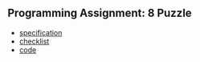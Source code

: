 ## Programming Assignment: 8 Puzzle

- [specification](http://coursera.cs.princeton.edu/algs4/assignments/8puzzle.html)
- [checklist](http://coursera.cs.princeton.edu/algs4/checklists/8puzzle.html)
- [code](.)